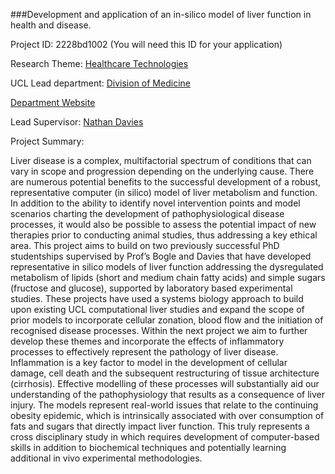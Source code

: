 ###Development and application of an in-silico model of liver function in health and disease.

Project ID: 2228bd1002
(You will need this ID for your application)

Research Theme: [Healthcare Technologies](../themes/healthcare-technologies.md)

UCL Lead department: [Division of Medicine](../departments/division-of-medicine.md)

[Department Website](https://www.ucl.ac.uk/medicine)

Lead Supervisor: [Nathan Davies](https://iris.ucl.ac.uk/iris/browse/profile?upi=NADAV69)

Project Summary:

Liver disease is a complex, multifactorial spectrum of conditions that can vary in scope and progression depending on the underlying cause. There are numerous potential benefits to the successful development of a robust, representative computer (in silico) model of liver metabolism and function. In addition to the ability to identify novel intervention points and model scenarios charting the development of pathophysiological disease processes, it would also be possible to assess the potential impact of new therapies prior to conducting animal studies, thus addressing a key ethical area. 
 This project aims to build on two previously successful PhD studentships supervised by Prof’s Bogle and Davies that have developed representative in silico models of liver function addressing the dysregulated metabolism of lipids (short and medium chain fatty acids) and simple sugars (fructose and glucose), supported by laboratory based experimental studies.
 These projects have used a systems biology approach to build upon existing UCL computational liver studies and expand the scope of prior models to incorporate cellular zonation, blood flow and the initiation of recognised disease processes. Within the next project we aim to further develop these themes and incorporate the effects of inflammatory processes to effectively represent the pathology of liver disease. Inflammation is a key factor to model in the development of cellular damage, cell death and the subsequent restructuring of tissue architecture (cirrhosis). Effective modelling of these processes will substantially aid our understanding of the pathophysiology that results as a consequence of liver injury.
 The models represent real-world issues that relate to the continuing obesity epidemic, which is intrinsically associated with over consumption of fats and sugars that directly impact liver function.
 This truly represents a cross disciplinary study in which requires development of computer-based skills in addition to biochemical techniques and potentially learning additional in vivo experimental methodologies.